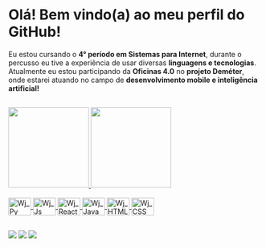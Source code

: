 # Olá! Bem vindo(a) ao meu perfil do GitHub!
Eu estou cursando o **4° período em Sistemas para Internet**, durante o percusso eu tive a experiência de usar diversas **linguagens e tecnologias**. Atualmente eu estou participando da **Oficinas 4.0** no **projeto Deméter**, onde estarei atuando no campo de **desenvolvimento mobile e inteligência artificial!**

##
<div style="center">
  <a href="https://github.com/waltjc">
  <img height="160em" src="https://github-readme-stats.vercel.app/api?username=waltjc&bg_color=180,06162e,0f1528,141522,16151c,161616&theme=github_dark&show_icons=true"/>
  <img height="160em" src="https://github-readme-stats.vercel.app/api/top-langs/?username=waltjc&layout=compact&langs_count=5&bg_color=180,06162e,0f1528,141522,16151c,161616&theme=github_dark&show_icons=true"/>
 </div>
  
<div style="display: inline_block"><br>
  <img align="center" alt="Wj_Py" height="35" width="45" src="https://cdn.jsdelivr.net/gh/devicons/devicon/icons/python/python-original.svg">
  <img align="center" alt="Wj_Js" height="35" width="45" src="https://cdn.jsdelivr.net/gh/devicons/devicon/icons/javascript/javascript-original.svg">
  <img align="center" alt="Wj_React_Native" height="35" width="45" src="https://cdn.jsdelivr.net/gh/devicons/devicon/icons/react/react-original.svg">
  <img align="center" alt="Wj_Java" height="35" width="45" src="https://cdn.jsdelivr.net/gh/devicons/devicon/icons/java/java-plain.svg">
  <img align="center" alt="Wj_HTML" height="35" width="45" src="https://cdn.jsdelivr.net/gh/devicons/devicon/icons/html5/html5-original.svg">
  <img align="center" alt="Wj_CSS" height="35" width="45" src="https://cdn.jsdelivr.net/gh/devicons/devicon/icons/css3/css3-original.svg">
</div>

##

<div style="displa: inline_block">
  <a href="https://www.instagram.com/cruzwalteer/"> <img src="https://img.shields.io/badge/Instagram-E4405F?style=for-the-badge&logo=instagram&logoColor=white"></a>
  <a href="https://www.linkedin.com/in/walter-jos%C3%A9-3741311a0/"><img src="https://img.shields.io/badge/linkedin-%230077B5.svg?style=for-the-badge&logo=linkedin&logoColor=white"></a>
  <a href = "mailto:contatowalterjbc@gmail.com"><img src="https://img.shields.io/badge/Gmail-D14836?style=for-the-badge&logo=gmail&logoColor=white"></a>
</div>
